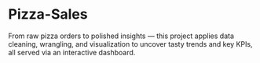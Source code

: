 # Pizza-Sales
From raw pizza orders to polished insights — this project applies data cleaning, wrangling, and visualization to uncover tasty trends and key KPIs, all served via an interactive dashboard.

